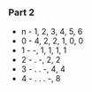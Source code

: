  ### Part 2
- n - 1, 2, 3, 4, 5, 6
- 0 - 4, 2, 2, 1, 0, 0
- 1 - -, 1, 1, 1, 1
- 2 - .  -, 2, 2
- 3 - .  .  -, 4, 4
- 4 - .  .  .  -, 8
